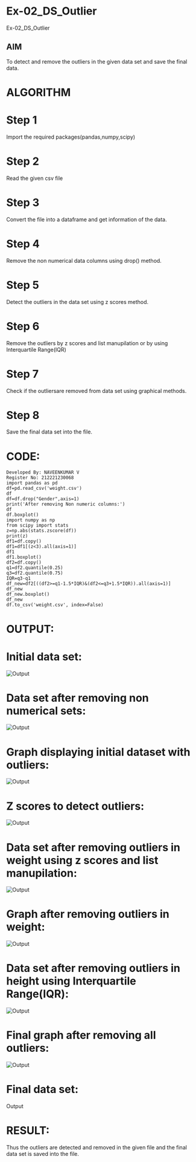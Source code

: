 # Ex-02_DS_Outlier
Ex-02_DS_Outlier
## AIM
To detect and remove the outliers in the given data set and save the final data.

# ALGORITHM
# Step 1
Import the required packages(pandas,numpy,scipy)

# Step 2
Read the given csv file

# Step 3
Convert the file into a dataframe and get information of the data.

# Step 4
Remove the non numerical data columns using drop() method.

# Step 5
Detect the outliers in the data set using z scores method.

# Step 6
Remove the outliers by z scores and list manupilation or by using Interquartile Range(IQR)

# Step 7
Check if the outliersare removed from data set using graphical methods.

# Step 8
Save the final data set into the file.

# CODE:
~~~
Developed By: NAVEENKUMAR V
Register No: 212221230068
import pandas as pd
df=pd.read_csv('weight.csv')
df
df=df.drop("Gender",axis=1)
print('After removing Non numeric columns:')
df
df.boxplot()
import numpy as np
from scipy import stats
z=np.abs(stats.zscore(df))
print(z)
df1=df.copy()
df1=df1[(z<3).all(axis=1)]
df1
df1.boxplot()
df2=df.copy()
q1=df2.quantile(0.25)
q3=df2.quantile(0.75)
IQR=q3-q1
df_new=df2[((df2>=q1-1.5*IQR)&(df2<=q3+1.5*IQR)).all(axis=1)]
df_new
df_new.boxplot()
df_new
df.to_csv('weight.csv', index=False)
~~~
# OUTPUT:
# Initial data set:
![Output](s1.png)

# Data set after removing non numerical sets:
![Output](s2.png)

# Graph displaying initial dataset with outliers:
![Output](s3.png)

# Z scores to detect outliers:
![Output](s4.png)

# Data set after removing outliers in weight using z scores and list manupilation:
![Output](s5.png)

# Graph after removing outliers in weight:
![Output](s6.png)

# Data set after removing outliers in height using Interquartile Range(IQR):
![Output](s7.png)

# Final graph after removing all outliers:
![Output](s8.png)

# Final data set:
Output

# RESULT:
Thus the outliers are detected and removed in the given file and the final data set is saved into the file.
